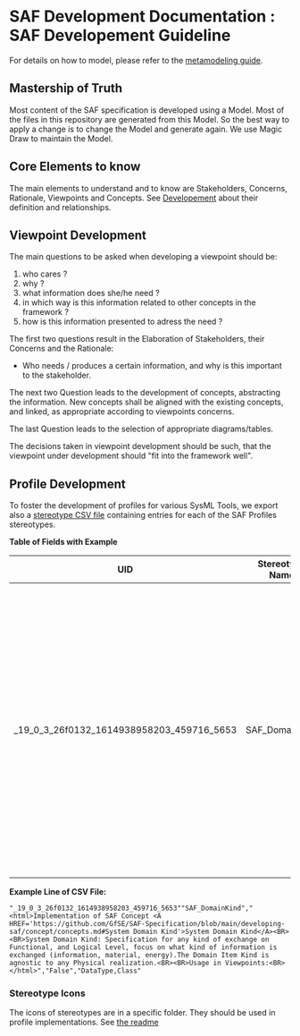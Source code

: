 # SAF Development Documentation : SAF Developement Guideline

For details on how to model, please refer to the [metamodeling guide](../src/devdoc/metamodel-guideline/modelguideline.md).

## Mastership of Truth
Most content of the SAF specification is developed using a Model. Most of the files in this repository are generated from this Model. So the best way to apply a change is to change the Model and generate again. We use Magic Draw to maintain the Model.

## Core Elements to know
The main elements to understand and to know are Stakeholders, Concerns, Rationale, Viewpoints and Concepts. See [Developement](development.md) about their definition and relationships.

## Viewpoint Development
The main questions to be asked when developing a viewpoint should be: 
 1. who cares ?
 2. why ?
 3. what information does she/he need ?
 4. in which way is this information related to other concepts in the framework ?
 5. how is this information presented to adress the need ?
 
The first two questions result in the Elaboration of Stakeholders, their Concerns and the Rationale:
 - Who needs / produces a certain information, and why is this important to the stakeholder.

The next two Question leads to the development of concepts, abstracting the information. New concepts shall be aligned with the existing concepts, and linked, as appropriate according to viewpoints concerns.

The last Question leads to the selection of appropriate diagrams/tables.

The decisions taken in viewpoint development should be such, that the viewpoint under development should "fit into the framework well". 

## Profile Development
To foster the development of profiles for various SysML Tools, we export also a [stereotype CSV file](../stereotypes.csv) containing entries for each of the    SAF Profiles stereotypes.

**Table of Fields with Example**

|UID|Stereotype Name|Documentation|Abstract Flag|Metaclasses|
|---|---|---|---|---|
|_19_0_3_26f0132_1614938958203_459716_5653|SAF_DomainKind|<html>Implementation of SAF Concept <A HREF='https://github.com/GfSE/SAF-Specification/blob/main/developing-saf/concept/concepts.md#System Domain Kind'>System Domain Kind</A><BR><BR>System Domain Kind: Specification for any kind of exchange on Functional, and Logical Level, focus on what kind of information is exchanged (information, material, energy).The Domain Item Kind is agnostic to any Physical realization.<BR><BR>Usage in Viewpoints:<BR>|False|DataType,Class|

**Example Line of CSV File:**

`"_19_0_3_26f0132_1614938958203_459716_5653""SAF_DomainKind","<html>Implementation of SAF Concept <A HREF='https://github.com/GfSE/SAF-Specification/blob/main/developing-saf/concept/concepts.md#System Domain Kind'>System Domain Kind</A><BR><BR>System Domain Kind: Specification for any kind of exchange on Functional, and Logical Level, focus on what kind of information is exchanged (information, material, energy).The Domain Item Kind is agnostic to any Physical realization.<BR><BR>Usage in Viewpoints:<BR></html>","False","DataType,Class"`

### Stereotype Icons
The icons of stereotypes are in a specific folder. They should be used in profile implementations.  See [the readme](../icons/readme.md)